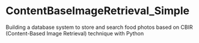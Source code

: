 # ContentBaseImageRetrieval_Simple
Building a database system to store and search food photos based on CBIR (Content-Based Image Retrieval) technique with Python
